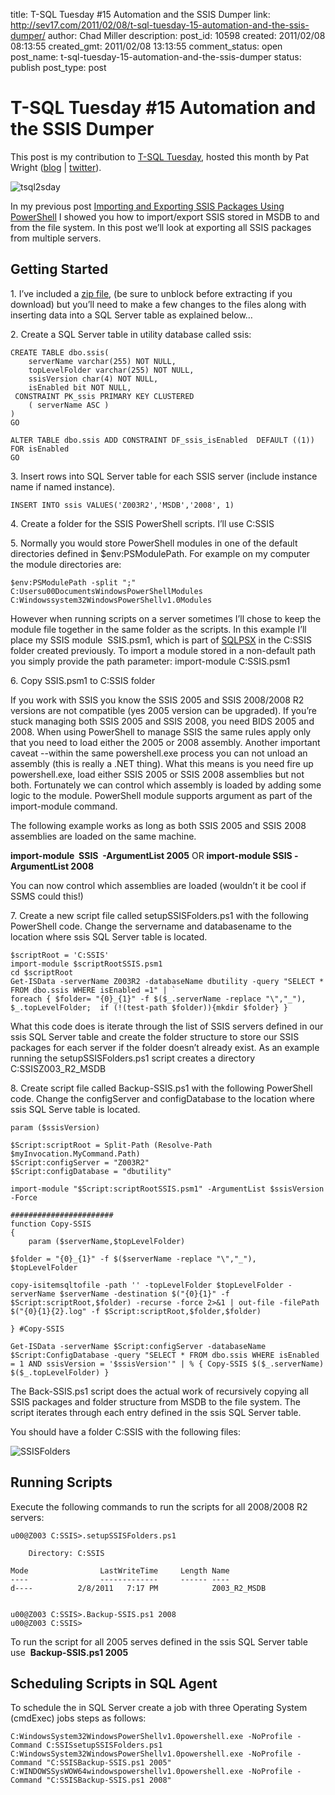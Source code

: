 title: T-SQL Tuesday #15 Automation and the SSIS Dumper
link: http://sev17.com/2011/02/08/t-sql-tuesday-15-automation-and-the-ssis-dumper/
author: Chad Miller
description: 
post_id: 10598
created: 2011/02/08 08:13:55
created_gmt: 2011/02/08 13:13:55
comment_status: open
post_name: t-sql-tuesday-15-automation-and-the-ssis-dumper
status: publish
post_type: post

# T-SQL Tuesday #15 Automation and the SSIS Dumper

This post is my contribution to [T-SQL Tuesday](http://tsql2sday.com), hosted this month by Pat Wright ([blog](http://sqlasylum.wordpress.com/) | [twitter](http://twitter.com/SQLAsylum)). 

![tsql2sday](http://images.sev17.com/tsql2sday.jpg)

In my previous post [Importing and Exporting SSIS Packages Using PowerShell](/2011/02/importing-and-exporting-ssis-packages-using-powershell/) I showed you how to import/export SSIS stored in MSDB to and from the file system. In this post we’ll look at exporting all SSIS packages from multiple servers.

## Getting Started

1\. I’ve included a [zip file](http://cid-ea42395138308430.office.live.com/self.aspx/Public/Blog/SSIS.zip), (be sure to unblock before extracting if you download) but you’ll need to make a few changes to the files along with inserting data into a SQL Server table as explained below…

2\. Create a SQL Server table in utility database called ssis:
    
    
    CREATE TABLE dbo.ssis(
    	serverName varchar(255) NOT NULL,
    	topLevelFolder varchar(255) NOT NULL,
    	ssisVersion char(4) NOT NULL,
    	isEnabled bit NOT NULL,
     CONSTRAINT PK_ssis PRIMARY KEY CLUSTERED 
    	( serverName ASC )
    ) 
    GO
    
    ALTER TABLE dbo.ssis ADD CONSTRAINT DF_ssis_isEnabled  DEFAULT ((1)) FOR isEnabled
    GO

3\. Insert rows into SQL Server table for each SSIS server (include instance name if named instance).
    
    
    INSERT INTO ssis VALUES('Z003R2','MSDB','2008', 1)

4\. Create a folder for the SSIS PowerShell scripts. I’ll use C:SSIS

5\. Normally you would store PowerShell modules in one of the default directories defined in $env:PSModulePath. For example on my computer the module directories are: 
    
    
    $env:PSModulePath -split ";"
    C:Usersu00DocumentsWindowsPowerShellModules
    C:Windowssystem32WindowsPowerShellv1.0Modules

However when running scripts on a server sometimes I’ll chose to keep the module file together in the same folder as the scripts. In this example I’ll place my SSIS module  SSIS.psm1, which is part of [SQLPSX](http://sqlpsx.codeplex.com/) in the C:SSIS folder created previously. To import a module stored in a non-default path you simply provide the path parameter: import-module C:SSIS.psm1

6\. Copy SSIS.psm1 to C:SSIS folder

If you work with SSIS you know the SSIS 2005 and SSIS 2008/2008 R2 versions are not compatible (yes 2005 version can be upgraded). If you’re stuck managing both SSIS 2005 and SSIS 2008, you need BIDS 2005 and 2008. When using PowerShell to manage SSIS the same rules apply only that you need to load either the 2005 or 2008 assembly. Another important caveat --within the same powershell.exe process you can not unload an assembly (this is really a .NET thing). What this means is you need fire up powershell.exe, load either SSIS 2005 or SSIS 2008 assemblies but not both. Fortunately we can control which assembly is loaded by adding some logic to the module. PowerShell module supports argument as part of the import-module command.

The following example works as long as both SSIS 2005 and SSIS 2008 assemblies are loaded on the same machine. 

**import-module  SSIS  -ArgumentList 2005** OR **import-module SSIS -ArgumentList 2008**

You can now control which assemblies are loaded (wouldn’t it be cool if SSMS could this!)

7\. Create a new script file called setupSSISFolders.ps1 with the following PowerShell code. Change the servername and databasename to the location where ssis SQL Server table is located.
    
    
    $scriptRoot = 'C:SSIS'
    import-module $scriptRootSSIS.psm1
    cd $scriptRoot
    Get-ISData -serverName Z003R2 -databaseName dbutility -query "SELECT * FROM dbo.ssis WHERE isEnabled =1" | `
    foreach { $folder= "{0}_{1}" -f $($_.serverName -replace "\","_"), $_.topLevelFolder;  if (!(test-path $folder)){mkdir $folder} } 

What this code does is iterate through the list of SSIS servers defined in our ssis SQL Server table and create the folder structure to store our SSIS packages for each server if the folder doesn’t already exist. As an example running the setupSSISFolders.ps1 script creates a directory C:SSISZ003_R2_MSDB

8\. Create script file called Backup-SSIS.ps1 with the following PowerShell code. Change the configServer and configDatabase to the location where ssis SQL Serve table is located.
    
    
    param ($ssisVersion)
    
    $Script:scriptRoot = Split-Path (Resolve-Path $myInvocation.MyCommand.Path)
    $Script:configServer = "Z003R2"
    $Script:configDatabase = "dbutility"
    
    import-module "$Script:scriptRootSSIS.psm1" -ArgumentList $ssisVersion -Force
    
    #######################
    function Copy-SSIS
    {
        param ($serverName,$topLevelFolder)
    
    $folder = "{0}_{1}" -f $($serverName -replace "\","_"), $topLevelFolder
    
    copy-isitemsqltofile -path '' -topLevelFolder $topLevelFolder -serverName $serverName -destination $("{0}{1}" -f $Script:scriptRoot,$folder) -recurse -force 2>&1 | out-file -filePath  $("{0}{1}{2}.log" -f $Script:scriptRoot,$folder,$folder)
    
    } #Copy-SSIS
    
    Get-ISData -serverName $Script:configServer -databaseName $Script:ConfigDatabase -query "SELECT * FROM dbo.ssis WHERE isEnabled = 1 AND ssisVersion = '$ssisVersion'" | % { Copy-SSIS $($_.serverName) $($_.topLevelFolder) }

The Back-SSIS.ps1 script does the actual work of recursively copying all SSIS packages and folder structure from MSDB to the file system. The script iterates through each entry defined in the ssis SQL Server table.

You should have a folder C:SSIS with the following files:

![SSISFolders](http://images.sev17.com/SSISFolders_thumb.png)


## Running Scripts

Execute the following commands to run the scripts for all 2008/2008 R2 servers:
    
    
    u00@Z003 C:SSIS>.setupSSISFolders.ps1
    
        Directory: C:SSIS
    
    Mode                LastWriteTime     Length Name
    ----                -------------     ------ ----
    d----          2/8/2011   7:17 PM            Z003_R2_MSDB
    
    
    u00@Z003 C:SSIS>.Backup-SSIS.ps1 2008
    u00@Z003 C:SSIS>
    

To run the script for all 2005 serves defined in the ssis SQL Server table use  **Backup-SSIS.ps1 2005**

## **Scheduling Scripts in SQL Agent**

To schedule the in SQL Server create a job with three Operating System (cmdExec) jobs steps as follows:
    
    
    C:WindowsSystem32WindowsPowerShellv1.0powershell.exe -NoProfile -Command C:SSISsetupSSISFolders.ps1
    C:WindowsSystem32WindowsPowerShellv1.0powershell.exe -NoProfile -Command "C:SSISBackup-SSIS.ps1 2005"
    C:WINDOWSSysWOW64windowspowershellv1.0powershell.exe -NoProfile -Command "C:SSISBackup-SSIS.ps1 2008"